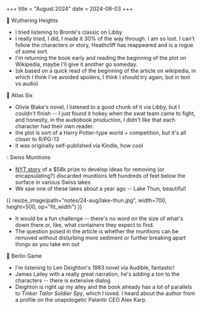 +++
title = "August 2024"
date = 2024-08-03
+++


:book: Wuthering Heights
- I tried listening to Bronte's classic on Libby
- I really tried, I did, I made it 30% of the way through.
I am so lost. I can't follow the characters or story, 
Heathcliff has reappeared and is a rogue of some sort. 
- I'm returning the book early and reading the beginning of the plot on Wikipedia,
maybe I'll give it another go someday.
- (ok based on a quick read of the beginning of the article on wikipedia,
in which I think I've avoided spoilers, I think I should try again, but in text vs audio)


:book: Atlas Six
- Olivie Blake's novel, I listened to a good chunk of it via Libby,
but I couldn't finish --
I just found it hokey when the swat team came to fight,
and honestly, in the audiobook production, I didn't like that each character had their own reader.
- the plot is sort of a Harry Potter-type world + competition,
but it's all closer to R/PG-13
- it was originally self-published via Kindle, how cool


:droplet: Swiss Munitions
- [NYT story](https://www.nytimes.com/2024/08/20/world/europe/switzerland-lakes-munitions-bombs-prize.html)
of a $58k prize to develop ideas for removing (or encapsulating?) discarded munitions
left hundreds of feet below the surface in various Swiss lakes
- We saw one of these lakes about a year ago -- Lake Thun, beautiful!

{{ resize_image(path="notes/24-aug/lake-thun.jpg", width=700, height=500, op="fit_width") }}

- It would be a fun challenge -- 
there's no word on the size of what's down there
or, like, what containers they expect to find.
- The question posed in the article
is whether the munitions can be removed without disturbing more sediment
or further breaking apart things as you take em out


:book: Berlin Game
- I'm listening to Len Deighton's 1983 novel via Audible, fantastic!
- James Lailey with a really great narration, he's adding a ton to the characters -- there is extensive dialog
- Deighton is right up my alley and the book already has a lot of parallels to _Tinker Tailor Soldier Spy_, which I loved.
I heard about the author from a profile on the unapologetic Palantir CEO Alex Karp.
